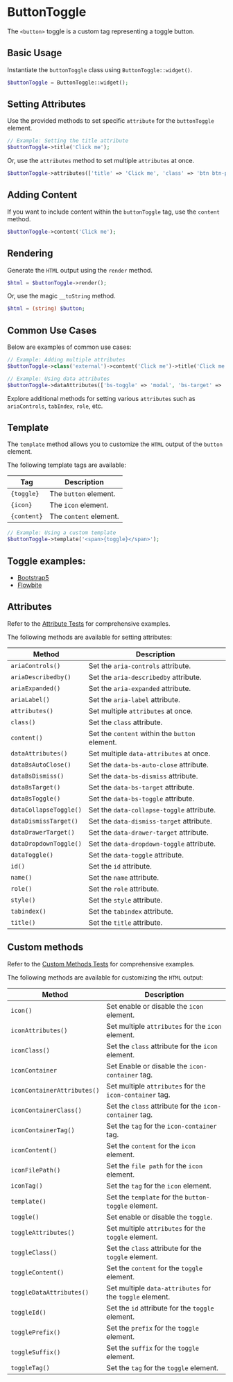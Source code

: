 # ButtonToggle

The `<button>` toggle is a custom tag representing a toggle button.

## Basic Usage

Instantiate the `buttonToggle` class using `ButtonToggle::widget()`.

```php
$buttonToggle = ButtonToggle::widget();
```

## Setting Attributes

Use the provided methods to set specific `attribute` for the `buttonToggle` element.

```php
// Example: Setting the title attribute
$buttonToggle->title('Click me');
```

Or, use the `attributes` method to set multiple `attributes` at once.

```php
$buttonToggle->attributes(['title' => 'Click me', 'class' => 'btn btn-primary']);
```

## Adding Content

If you want to include content within the `buttonToggle` tag, use the `content` method.

```php
$buttonToggle->content('Click me');
```

## Rendering

Generate the `HTML` output using the `render` method.

```php
$html = $buttonToggle->render();
```

Or, use the magic `__toString` method.

```php
$html = (string) $button;
```

## Common Use Cases

Below are examples of common use cases:

```php
// Example: Adding multiple attributes
$buttonToggle->class('external')->content('Click me')->title('Click me');

// Example: Using data attributes
$buttonToggle->dataAttributes(['bs-toggle' => 'modal', 'bs-target' => '#exampleModal', 'analytics' => 'trackClick']);
```

Explore additional methods for setting various `attributes` such as `ariaControls`, `tabIndex`, `role`, etc.

## Template

The `template` method allows you to customize the `HTML` output of the `button` element.

The following template tags are available:

| Tag        | Description             |
| ---------- | ----------------------- |
| `{toggle}` | The `button` element.   |
| `{icon}`   | The `icon` element.     |
| `{content}`| The `content` element.  |

```php
// Example: Using a custom template
$buttonToggle->template('<span>{toggle}</span>');
```

## Toggle examples:

- [Bootstrap5](https://github.com/php-forge/html/blob/main/tests/ButtonToggle/BootstrapTest.php)
- [Flowbite](https://github.com/php-forge/html/blob/main/tests/ButtonToggle/FlowbiteTest.php)

## Attributes

Refer to the [Attribute Tests](https://github.com/php-forge/html/blob/main/tests/ButtonToggle/AttributeTest.php) for
comprehensive examples.

The following methods are available for setting attributes:

| Method                | Description                                                                                  |
| --------------------- | -------------------------------------------------------------------------------------------- |
| `ariaControls()`      | Set the `aria-controls` attribute.                                                           |
| `ariaDescribedby()`   | Set the `aria-describedby` attribute.                                                        |
| `ariaExpanded()`      | Set the `aria-expanded` attribute.                                                           |
| `ariaLabel()`         | Set the `aria-label` attribute.                                                              |
| `attributes()`        | Set multiple `attributes` at once.                                                           |
| `class()`             | Set the `class` attribute.                                                                   |
| `content()`           | Set the `content` within the `button` element.                                               |
| `dataAttributes()`    | Set multiple `data-attributes` at once.                                                      |
| `dataBsAutoClose()`   | Set the `data-bs-auto-close` attribute.                                                      |
| `dataBsDismiss()`     | Set the `data-bs-dismiss` attribute.                                                         |
| `dataBsTarget()`      | Set the `data-bs-target` attribute.                                                          |
| `dataBsToggle()`      | Set the `data-bs-toggle` attribute.                                                          |
| `dataCollapseToggle()`| Set the `data-collapse-toggle` attribute.                                                    |
| `dataDismissTarget()` | Set the `data-dismiss-target` attribute.                                                     |
| `dataDrawerTarget()`  | Set the `data-drawer-target` attribute.                                                      |
| `dataDropdownToggle()`| Set the `data-dropdown-toggle` attribute.                                                    |
| `dataToggle()`        | Set the `data-toggle` attribute.                                                             |
| `id()`                | Set the `id` attribute.                                                                      |
| `name()`              | Set the `name` attribute.                                                                    |
| `role()`              | Set the `role` attribute.                                                                    |
| `style()`             | Set the `style` attribute.                                                                   |
| `tabindex()`          | Set the `tabindex` attribute.                                                                |
| `title()`             | Set the `title` attribute.                                                                   |

## Custom methods

Refer to the [Custom Methods Tests](https://github.com/php-forge/html/blob/main/tests/Body/CustomMethodTest.php) for
comprehensive examples.

The following methods are available for customizing the `HTML` output:

| Method                       | Description                                                                           |
| ---------------------------- | ------------------------------------------------------------------------------------- |
| `icon()`                     | Set enable or disable the `icon` element.                                             |
| `iconAttributes()`           | Set multiple `attributes` for the `icon` element.                                     |
| `iconClass()`                | Set the `class` attribute for the `icon` element.                                     |
| `iconContainer`              | Set Enable or disable the `icon-container` tag.                                       |
| `iconContainerAttributes()`  | Set multiple `attributes` for the `icon-container` tag.                               |
| `iconContainerClass()`       | Set the `class` attribute for the `icon-container` tag.                               |
| `iconContainerTag()`         | Set the `tag` for the `icon-container` tag.                                           |
| `iconContent()`              | Set the `content` for the `icon` element.                                             |
| `iconFilePath()`             | Set the `file path` for the `icon` element.                                           |
| `iconTag()`                  | Set the `tag` for the `icon` element.                                                 |
| `template()`                 | Set the `template` for the `button-toggle` element.                                   |
| `toggle()`                   | Set enable or disable the `toggle`.                                                   |
| `toggleAttributes()`         | Set multiple `attributes` for the `toggle` element.                                   |
| `toggleClass()`              | Set the `class` attribute for the `toggle` element.                                   |
| `toggleContent()`            | Set the `content` for the `toggle` element.                                           |
| `toggleDataAttributes()`     | Set multiple `data-attributes` for the `toggle` element.                              |
| `toggleId()`                 | Set the `id` attribute for the `toggle` element.                                      |
| `togglePrefix()`             | Set the `prefix` for the `toggle` element.                                            |
| `toggleSuffix()`             | Set the `suffix` for the `toggle` element.                                            |
| `toggleTag()`                | Set the `tag` for the `toggle` element.                                               |
